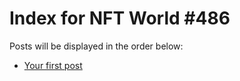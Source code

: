 # Index for NFT World #486
Posts will be displayed in the order below:

- [Your first post](./001-first.md)

